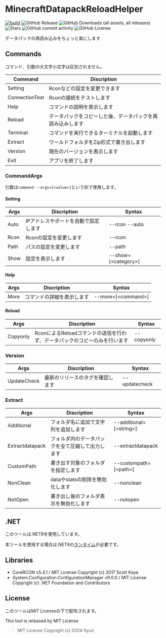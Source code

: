 # MinecraftDatapackReloadHelper
[![build](https://github.com/Kyuri-jp/MinecraftDatapackReloadHelper/actions/workflows/dotnet.yml/badge.svg)](https://github.com/Kyuri-jp/MinecraftDatapackReloadHelper/actions/workflows/dotnet.yml)
![GitHub Release](https://img.shields.io/github/v/release/Kyuri-jp/MinecraftDatapackReloadHelper)
![GitHub Downloads (all assets, all releases)](https://img.shields.io/github/downloads/Kyuri-jp/MinecraftDatapackReloadHelper/total)
![Stars](https://img.shields.io/github/stars/Kyuri-jp/MinecraftDatapackReloadHelper)
![GitHub commit activity](https://img.shields.io/github/commit-activity/m/Kyuri-jp/MinecraftDatapackReloadHelper)
![GitHub License](https://img.shields.io/github/license/Kyuri-jp/MinecraftDatapackReloadHelper)


データパックの再読み込みをちょっと楽にします
## Commands
コマンド、引数の大文字小文字は区別されません。

|Command|Discription|
|-----|----|
|Setting|Rconなどの設定を変更できます|
|ConnectionTest|Rconの接続をテストします|
|Help|コマンドの説明を表示します|
|Reload|データパックをコピーした後、データパックを再読み込みします|
|Terminal|コマンドを実行できるターミナルを起動します|
|Extract|ワールドフォルダをZip形式で書き出します|
|Version|現在のバージョンを表示します|
|Exit|アプリを終了します|

### CommandArgs
引数は`command --args=[<value>]`という形で使用します。

#### Setting
|Args|Discription|Syntax|
|----|----|----|
|Auto|IPアドレスやポートを自動で設定します|--rcon --auto|
|Rcon|Rconの設定を変更します|--rcon|
|Path|パスの設定を変更します|--path|
|Show|設定を表示します|--show=[\<category>]|

#### Help
|Args|Discription|Syntax|
|----|----|----|
|More|コマンドの詳細を表示します|--more=[\<command>]|

#### Reload
|Args|Discription|Syntax|
|----|----|----|
|Copyonly|RconによるReloadコマンドの送信を行わず、データパックのコピーのみを行います|--copyonly|

### Version
|Args|Discription|Syntax|
|----|----|----|
|UpdateCheck|最新のリリースのタグを確認します|--updatecheck|

### Extract
|Args|Discription|Syntax|
|----|----|----|
|Additional|フォルダ名に追加で文字列を追加します|--additional=[\<string>]|
|Extractdatapack|フォルダ内のデータパックを全て圧縮して出力します|--extractdatapack|
|CustomPath|書き出す対象のフォルダを指定します|--custompath=[\<path>]|
|NonClean|dataやstatsの削除を無効化します|--nonclean|
|NotOpen|書き出し後のフォルダ表示を無効化します|--notopen|

## .NET
このツールは.NET8を使用しています。

本ツールを使用する場合は.NET8の[ランタイム](https://dotnet.microsoft.com/ja-jp/download/dotnet/8.0)が必要です。

## Libraries
- CoreRCON v5.4.1 / MIT License Copyright (c) 2017 Scott Kaye
- System.Configuration.ConfigurationManager v9.0.0 / MIT License Copyright (c) .NET Foundation and Contributors

## License
このツールはMIT Licenseの下で配布されます。

This tool is released by MIT License
> MIT License Copyright (c) 2024 Kyuri
